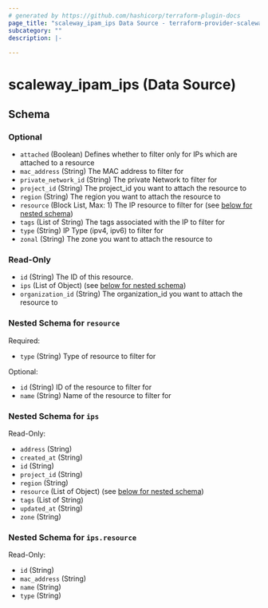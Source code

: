 ```yaml
---
# generated by https://github.com/hashicorp/terraform-plugin-docs
page_title: "scaleway_ipam_ips Data Source - terraform-provider-scaleway"
subcategory: ""
description: |-
  
---
```


# scaleway_ipam_ips (Data Source)





<!-- schema generated by tfplugindocs -->
## Schema

### Optional

- `attached` (Boolean) Defines whether to filter only for IPs which are attached to a resource
- `mac_address` (String) The MAC address to filter for
- `private_network_id` (String) The private Network to filter for
- `project_id` (String) The project_id you want to attach the resource to
- `region` (String) The region you want to attach the resource to
- `resource` (Block List, Max: 1) The IP resource to filter for (see [below for nested schema](#nestedblock--resource))
- `tags` (List of String) The tags associated with the IP to filter for
- `type` (String) IP Type (ipv4, ipv6) to filter for
- `zonal` (String) The zone you want to attach the resource to

### Read-Only

- `id` (String) The ID of this resource.
- `ips` (List of Object) (see [below for nested schema](#nestedatt--ips))
- `organization_id` (String) The organization_id you want to attach the resource to

<a id="nestedblock--resource"></a>
### Nested Schema for `resource`

Required:

- `type` (String) Type of resource to filter for

Optional:

- `id` (String) ID of the resource to filter for
- `name` (String) Name of the resource to filter for


<a id="nestedatt--ips"></a>
### Nested Schema for `ips`

Read-Only:

- `address` (String)
- `created_at` (String)
- `id` (String)
- `project_id` (String)
- `region` (String)
- `resource` (List of Object) (see [below for nested schema](#nestedobjatt--ips--resource))
- `tags` (List of String)
- `updated_at` (String)
- `zone` (String)

<a id="nestedobjatt--ips--resource"></a>
### Nested Schema for `ips.resource`

Read-Only:

- `id` (String)
- `mac_address` (String)
- `name` (String)
- `type` (String)
